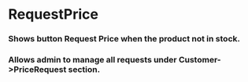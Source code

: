 # RequestPrice

### Shows button Request Price when the product not in stock.
### Allows admin to manage all requests under Customer->PriceRequest section. 
